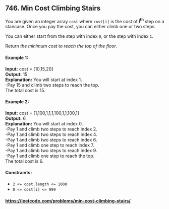 ## 746. Min Cost Climbing Stairs

You are given an integer array `cost` where `cost[i]` is the cost of **i<sup>th</sup>** step on a staircase. Once you pay the cost, you can either climb one or two steps.

You can either start from the step with index `0`, or the step with index `1`.

Return _the minimum cost to reach the top of the floor_.

#### Example 1:

__Input:__ cost = [10,15,20]<br>
__Output:__ 15<br>
__Explanation:__ You will start at index 1.<br>
-Pay 15 and climb two steps to reach the top.<br>
The total cost is 15.

####  Example 2:

__Input:__ cost = [1,100,1,1,1,100,1,1,100,1]<br>
__Output:__ 6<br>
__Explanation:__ You will start at index 0.<br>
-Pay 1 and climb two steps to reach index 2.<br>
-Pay 1 and climb two steps to reach index 4.<br>
-Pay 1 and climb two steps to reach index 6.<br>
-Pay 1 and climb one step to reach index 7.<br>
-Pay 1 and climb two steps to reach index 9.<br>
-Pay 1 and climb one step to reach the top.<br>
The total cost is 6.


#### Constraints:

- `2 <= cost.length <= 1000`
- `0 <= cost[i] <= 999`

#### https://leetcode.com/problems/min-cost-climbing-stairs/